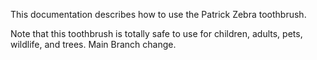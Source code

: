 This documentation describes how to use the Patrick Zebra toothbrush.

Note that this toothbrush is totally safe to use for children, adults, pets, wildlife, and trees. Main Branch change.